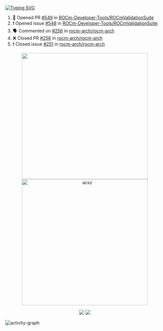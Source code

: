 [![Typing SVG](https://readme-typing-svg.herokuapp.com?size=16&color=AFFFA3&multiline=true&height=75&lines=contributing+to+robotics%2Faerospace%2Fml%2Fgpu+software;packaging+it+for+archlinux;ricer)](https://git.io/typing-svg)

<!--START_SECTION:activity-->
1. 💪 Opened PR [#549](https://github.com/ROCm-Developer-Tools/ROCmValidationSuite/pull/549) in [ROCm-Developer-Tools/ROCmValidationSuite](https://github.com/ROCm-Developer-Tools/ROCmValidationSuite)
2. ❗️ Opened issue [#548](https://github.com/ROCm-Developer-Tools/ROCmValidationSuite/issues/548) in [ROCm-Developer-Tools/ROCmValidationSuite](https://github.com/ROCm-Developer-Tools/ROCmValidationSuite)
3. 🗣 Commented on [#256](https://github.com/rocm-arch/rocm-arch/issues/256) in [rocm-arch/rocm-arch](https://github.com/rocm-arch/rocm-arch)
4. ❌ Closed PR [#256](https://github.com/rocm-arch/rocm-arch/pull/256) in [rocm-arch/rocm-arch](https://github.com/rocm-arch/rocm-arch)
5. ❗️ Closed issue [#251](https://github.com/rocm-arch/rocm-arch/issues/251) in [rocm-arch/rocm-arch](https://github.com/rocm-arch/rocm-arch)
<!--END_SECTION:activity-->

<p align="center">
  <img width="400em" src=https://github-readme-stats.vercel.app/api?username=acxz&include_all_commits=true&show_icons=true />
  <img width="400em" src="https://github-readme-streak-stats.herokuapp.com/?user=acxz&" alt="acxz" />
</p>

<p align="center">
  <img src=https://github-readme-stats.vercel.app/api/top-langs/?username=acxz&layout=compact />
  <img src=https://github-profile-trophy.vercel.app/?username=acxz&row=2&column=4 />
</p>

![activity-graph](https://activity-graph.herokuapp.com/graph?username=acxz&theme=aqua)
